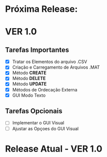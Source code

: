 # Próxima Release: 
# VER 1.0
## Tarefas Importantes
- [x] Tratar os Elementos do arquivo .CSV
- [x] Criação e Carregamento de Arquivos .MAT
- [x] Método **CREATE**
- [x] Método **DELETE**
- [x] Método **UPDATE**
- [x] Métodos de Ordecação Externa
- [x] GUI Modo Texto

## Tarefas Opcionais
- [ ] Implementar o GUI Visual
- [ ] Ajustar as Opçoes do GUI Visual

# Release Atual - VER 1.0